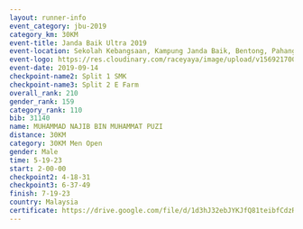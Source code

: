 ```yaml
---
layout: runner-info 
event_category: jbu-2019 
category_km: 30KM 
event-title: Janda Baik Ultra 2019  
event-location: Sekolah Kebangsaan, Kampung Janda Baik, Bentong, Pahang, Malaysia 
event-logo: https://res.cloudinary.com/raceyaya/image/upload/v1569217009/logo/janda-baik_vch1pc.jpg 
event-date: 2019-09-14 
checkpoint-name2: Split 1 SMK 
checkpoint-name3: Split 2 E Farm 
overall_rank: 210
gender_rank: 159
category_rank: 110
bib: 31140
name: MUHAMMAD NAJIB BIN MUHAMMAT PUZI
distance: 30KM
category: 30KM Men Open
gender: Male
time: 5-19-23
start: 2-00-00
checkpoint2: 4-18-31
checkpoint3: 6-37-49
finish: 7-19-23
country: Malaysia
certificate: https://drive.google.com/file/d/1d3hJ32ebJYKJfQ81teibfCdzRlyFkMQ3/view?usp=sharing
---
```

